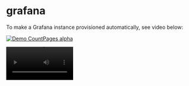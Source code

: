# grafana
To make a Grafana instance provisioned automatically, see video below:

[![Demo CountPages alpha](https://share.gifyoutube.com/KzB6Gb.gif)](https://hajifirouz1.cdn.asset.aparat.com/aparat-video/f50979113f470df0c0eff3d76b903a5239495125-720p.mp4?wmsAuthSign=eyJhbGciOiJIUzI1NiIsInR5cCI6IkpXVCJ9.eyJ0b2tlbiI6IjEzMDAxM2ZhZjMzZGM3YzE2MmRmYWZkMzdhZDg5Y2QzIiwiZXhwIjoxNjM2NzU0MDQ2LCJpc3MiOiJTYWJhIElkZWEgR1NJRyJ9.65EKOT_G94Cnk2ZoGdwvmvoW5FT6IX2NC0l07Xngj74)

<div id="81976607206"><video src='https://hajifirouz1.cdn.asset.aparat.com/aparat-video/f50979113f470df0c0eff3d76b903a5239495125-720p.mp4?wmsAuthSign=eyJhbGciOiJIUzI1NiIsInR5cCI6IkpXVCJ9.eyJ0b2tlbiI6IjEzMDAxM2ZhZjMzZGM3YzE2MmRmYWZkMzdhZDg5Y2QzIiwiZXhwIjoxNjM2NzU0MDQ2LCJpc3MiOiJTYWJhIElkZWEgR1NJRyJ9.65EKOT_G94Cnk2ZoGdwvmvoW5FT6IX2NC0l07Xngj74' width=180/>
  
</div>
